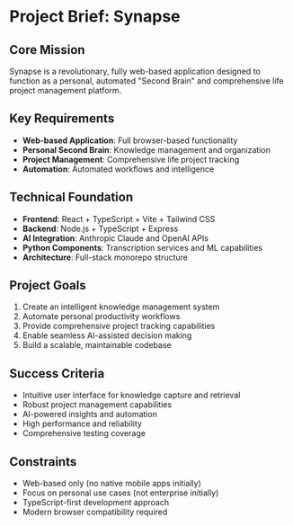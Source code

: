 # Project Brief: Synapse

## Core Mission
Synapse is a revolutionary, fully web-based application designed to function as a personal, automated "Second Brain" and comprehensive life project management platform.

## Key Requirements
- **Web-based Application**: Full browser-based functionality
- **Personal Second Brain**: Knowledge management and organization
- **Project Management**: Comprehensive life project tracking
- **Automation**: Automated workflows and intelligence

## Technical Foundation
- **Frontend**: React + TypeScript + Vite + Tailwind CSS
- **Backend**: Node.js + TypeScript + Express
- **AI Integration**: Anthropic Claude and OpenAI APIs
- **Python Components**: Transcription services and ML capabilities
- **Architecture**: Full-stack monorepo structure

## Project Goals
1. Create an intelligent knowledge management system
2. Automate personal productivity workflows
3. Provide comprehensive project tracking capabilities
4. Enable seamless AI-assisted decision making
5. Build a scalable, maintainable codebase

## Success Criteria
- Intuitive user interface for knowledge capture and retrieval
- Robust project management capabilities
- AI-powered insights and automation
- High performance and reliability
- Comprehensive testing coverage

## Constraints
- Web-based only (no native mobile apps initially)
- Focus on personal use cases (not enterprise initially)
- TypeScript-first development approach
- Modern browser compatibility required 